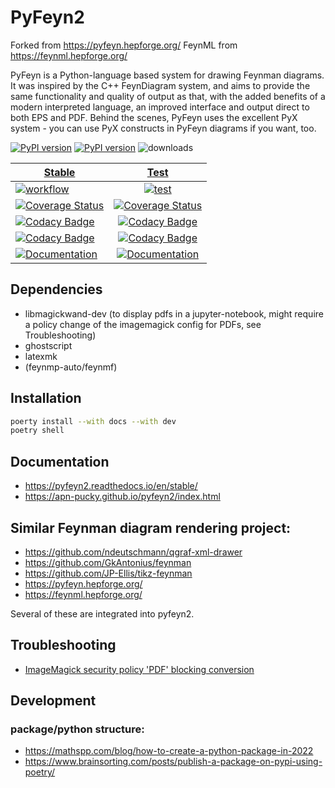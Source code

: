 # PyFeyn2

Forked from <https://pyfeyn.hepforge.org/> 
FeynML from <https://feynml.hepforge.org/>

PyFeyn is a Python-language based system for drawing Feynman diagrams. It was inspired by the C++ FeynDiagram system, and aims to provide the same functionality and quality of output as that, with the added benefits of a modern interpreted language, an improved interface and output direct to both EPS and PDF. Behind the scenes, PyFeyn uses the excellent PyX system - you can use PyX constructs in PyFeyn diagrams if you want, too.

[![PyPI version][pypi image]][pypi link] [![PyPI version][pypi versions]][pypi link]  ![downloads](https://img.shields.io/pypi/dm/smpl.svg)

| [Stable][doc stable]        | [Test][doc test]           |
| ------------- |:-------------:|
| [![workflow][a s image]][a s link]   | [![test][a t image]][a t link]     |
| [![Coverage Status][c s i]][c s l]   | [![Coverage Status][c t i]][c t l] |
| [![Codacy Badge][cc s c i]][cc s c l] | [![Codacy Badge][cc c i]][cc c l]  |
| [![Codacy Badge][cc s q i]][cc s q l] | [![Codacy Badge][cc q i]][cc q l]  |
| [![Documentation][rtd s i]][rtd s l] | [![Documentation][rtd t i]][rtd t l]|

## Dependencies

*   libmagickwand-dev (to display pdfs in a jupyter-notebook, might require a policy change of the imagemagick config for PDFs, see Troubleshooting)
*   ghostscript
*   latexmk
*   (feynmp-auto/feynmf)

## Installation

```sh
poerty install --with docs --with dev
poetry shell
```

## Documentation

*   <https://pyfeyn2.readthedocs.io/en/stable/>
*   <https://apn-pucky.github.io/pyfeyn2/index.html>

## Similar Feynman diagram rendering project:

*   <https://github.com/ndeutschmann/qgraf-xml-drawer>
*   <https://github.com/GkAntonius/feynman>
*   <https://github.com/JP-Ellis/tikz-feynman>
*   <https://pyfeyn.hepforge.org/> 
*   <https://feynml.hepforge.org/>

Several of these are integrated into pyfeyn2.

## Troubleshooting

*   [ImageMagick security policy 'PDF' blocking conversion]( https://stackoverflow.com/questions/52998331/imagemagick-security-policy-pdf-blocking-conversion )

## Development


### package/python structure:

*   <https://mathspp.com/blog/how-to-create-a-python-package-in-2022>
*   <https://www.brainsorting.com/posts/publish-a-package-on-pypi-using-poetry/>

[doc stable]: https://apn-pucky.github.io/pyfeyn2/index.html
[doc test]: https://apn-pucky.github.io/pyfeyn2/test/index.html

[pypi image]: https://badge.fury.io/py/pyfeyn2.svg
[pypi link]: https://pypi.org/project/pyfeyn2/
[pypi versions]: https://img.shields.io/pypi/pyversions/pyfeyn2.svg

[a s image]: https://github.com/APN-Pucky/pyfeyn2/actions/workflows/stable.yml/badge.svg
[a s link]: https://github.com/APN-Pucky/pyfeyn2/actions/workflows/stable.yml
[a t link]: https://github.com/APN-Pucky/pyfeyn2/actions/workflows/test.yml
[a t image]: https://github.com/APN-Pucky/pyfeyn2/actions/workflows/test.yml/badge.svg

[cc s q i]: https://app.codacy.com/project/badge/Grade/135bae47c6344ab0bfb180135ea1db44?branch=stable
[cc s q l]: https://www.codacy.com/gh/APN-Pucky/pyfeyn2/dashboard?utm_source=github.com&amp;utm_medium=referral&amp;utm_content=APN-Pucky/pyfeyn2&amp;utm_campaign=Badge_Grade?branch=stable
[cc s c i]: https://app.codacy.com/project/badge/Coverage/135bae47c6344ab0bfb180135ea1db44?branch=stable
[cc s c l]: https://www.codacy.com/gh/APN-Pucky/smpl/dashboard?utm_source=github.com&utm_medium=referral&utm_content=APN-Pucky/pyfeyn2&utm_campaign=Badge_Coverage?branch=stable

[cc q i]: https://app.codacy.com/project/badge/Grade/135bae47c6344ab0bfb180135ea1db44
[cc q l]: https://www.codacy.com/gh/APN-Pucky/pyfeyn2/dashboard?utm_source=github.com&amp;utm_medium=referral&amp;utm_content=APN-Pucky/pyfeyn2&amp;utm_campaign=Badge_Grade
[cc c i]: https://app.codacy.com/project/badge/Coverage/135bae47c6344ab0bfb180135ea1db44
[cc c l]: https://www.codacy.com/gh/APN-Pucky/pyfeyn2/dashboard?utm_source=github.com&utm_medium=referral&utm_content=APN-Pucky/pyfeyn2&utm_campaign=Badge_Coverage

[c s i]: https://coveralls.io/repos/github/APN-Pucky/pyfeyn2/badge.svg?branch=stable
[c s l]: https://coveralls.io/github/APN-Pucky/pyfeyn2?branch=stable
[c t l]: https://coveralls.io/github/APN-Pucky/pyfeyn2?branch=master
[c t i]: https://coveralls.io/repos/github/APN-Pucky/pyfeyn2/badge.svg?branch=master

[rtd s i]: https://readthedocs.org/projects/pyfeyn2/badge/?version=stable
[rtd s l]: https://pyfeyn2.readthedocs.io/en/stable/?badge=stable
[rtd t i]: https://readthedocs.org/projects/pyfeyn2/badge/?version=latest
[rtd t l]: https://pyfeyn2.readthedocs.io/en/latest/?badge=latest
